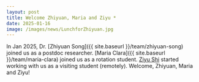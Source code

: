 ```yaml
---
layout: post
title: Welcome Zhiyuan, Maria and Ziyu *
date: 2025-01-16
image: /images/news/LunchforZhiyuan.jpg
---
```


In Jan 2025, Dr. [Zhiyuan Song]({{ site.baseurl }}/team/zhiyuan-song) joined us as a postdoc researcher. [Maria Clara]({{ site.baseurl }}/team/maria-clara) joined us as a rotation student. [Ziyu Shi][3] started working with us as a visiting student (remotely). Welcome, Zhiyuan, Maria and Ziyu!

[3]: https://zhaolabutmb.github.io/team/ziyu-shi/